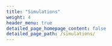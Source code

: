 ```yaml
---
title: "Simulations"
weight: 4
header_menu: true
detailed_page_homepage_content: false
detailed_page_path: /simulations/
---
```

